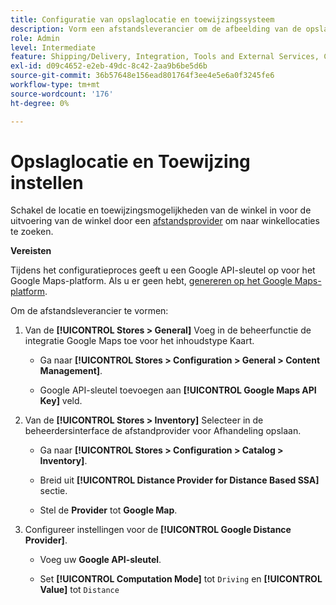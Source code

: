 ```yaml
---
title: Configuratie van opslaglocatie en toewijzingssysteem
description: Vorm een afstandsleverancier om de afbeelding van de opslagplaats in storefront UI te steunen. De oplossingen van de Afhandeling van de Opslag vereisen een afstandsleverancier om detailhandel onderzoek en andere afbeelding en het plannen mogelijkheden voor het volledige uitvoeringswerkschema toe te laten.
role: Admin
level: Intermediate
feature: Shipping/Delivery, Integration, Tools and External Services, Configuration
exl-id: d09c4652-e2eb-49dc-8c42-2aa9b6be5d6b
source-git-commit: 36b57648e156ead801764f3ee4e5e6a0f3245fe6
workflow-type: tm+mt
source-wordcount: '176'
ht-degree: 0%

---
```


# Opslaglocatie en Toewijzing instellen

Schakel de locatie en toewijzingsmogelijkheden van de winkel in voor de uitvoering van de winkel door een [afstandsprovider](https://docs.magento.com/user-guide/catalog/inventory-configure-distance-priority.html) om naar winkellocaties te zoeken.

**Vereisten**

Tijdens het configuratieproces geeft u een Google API-sleutel op voor het Google Maps-platform. Als u er geen hebt, [genereren op het Google Maps-platform](https://docs.magento.com/user-guide/catalog/inventory-configure-distance-priority.html#configure-google-maps).

Om de afstandsleverancier te vormen:

1. Van de **[!UICONTROL Stores > General]** Voeg in de beheerfunctie de integratie Google Maps toe voor het inhoudstype Kaart.

   - Ga naar **[!UICONTROL Stores > Configuration  > General > Content Management]**.

   - Google API-sleutel toevoegen aan **[!UICONTROL Google Maps API Key]** veld.

1. Van de **[!UICONTROL Stores > Inventory]** Selecteer in de beheerdersinterface de afstandprovider voor Afhandeling opslaan.

   - Ga naar **[!UICONTROL Stores > Configuration > Catalog > Inventory]**.

   - Breid uit **[!UICONTROL Distance Provider for Distance Based SSA]** sectie.

   - Stel de **Provider** tot **Google Map**.

1. Configureer instellingen voor de **[!UICONTROL Google Distance Provider]**.

   - Voeg uw **Google API-sleutel**.

   - Set **[!UICONTROL Computation Mode]** tot `Driving` en **[!UICONTROL Value]** tot `Distance`
